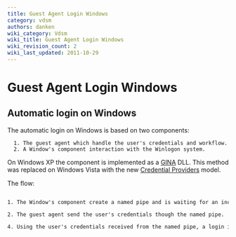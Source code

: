 ```yaml
---
title: Guest Agent Login Windows
category: vdsm
authors: danken
wiki_category: Vdsm
wiki_title: Guest Agent Login Windows
wiki_revision_count: 2
wiki_last_updated: 2011-10-29
---
```


# Guest Agent Login Windows

## Automatic login on Windows

The automatic login on Windows is based on two components:

      1. The guest agent which handle the user's credentials and workflow.
      2. A Window's component interaction with the Winlogon system.

On Windows XP the component is implemented as a [GINA](http://msdn.microsoft.com/en-us/library/aa375457(v=vs.85).aspx) DLL. This method was replaced on Windows Vista with the new [Credential Providers](http://msdn.microsoft.com/en-us/magazine/cc163489.aspx) model.

The flow:

      1. The Window's component create a named pipe and is waiting for an incoming connection.
      2. The guest agent send the user's credentials though the named pipe.
      4. Using the user's credentials received from the named pipe, a login is performed on user's behalf.

